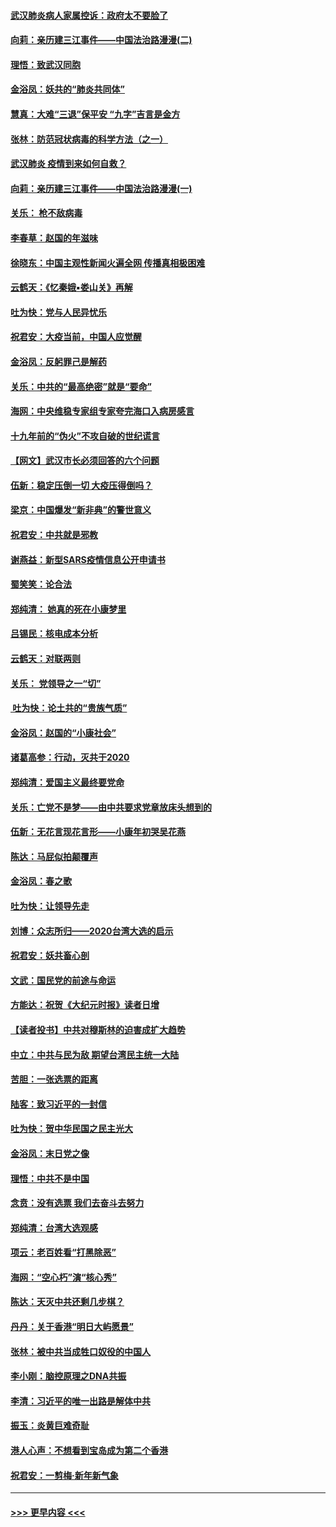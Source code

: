 #### [武汉肺炎病人家属控诉：政府太不要脸了](../pages/nsc993/n11833205.md?t=01310431) 
#### [向莉：亲历建三江事件——中国法治路漫漫(二)](../pages/nsc993/n11829102.md?t=01310431) 
#### [理悟：致武汉同胞](../pages/nsc993/n11831522.md?t=01310431) 
#### [金浴凤：妖共的“肺炎共同体”](../pages/nsc993/n11829448.md?t=01310431) 
#### [慧真：大难“三退”保平安 “九字”吉言是金方](../pages/nsc993/n11829501.md?t=01310431) 
#### [张林：防范冠状病毒的科学方法（之一）](../pages/nsc993/n11828618.md?t=01310431) 
#### [武汉肺炎 疫情到来如何自救？](../pages/nsc993/n11827632.md?t=01310431) 
#### [向莉：亲历建三江事件——中国法治路漫漫(一)](../pages/nsc993/n11827190.md?t=01310431) 
#### [关乐： 枪不敌病毒](../pages/nsc993/n11826746.md?t=01310431) 
#### [李春草：赵国的年滋味](../pages/nsc993/n11826321.md?t=01310431) 
#### [徐晓东：中国主观性新闻火遍全网 传播真相极困难](../pages/nsc993/n11826508.md?t=01310431) 
#### [云鹤天：《忆秦娥▪娄山关》再解](../pages/nsc993/n11824682.md?t=01310431) 
#### [吐为快：党与人民异忧乐](../pages/nsc993/n11824660.md?t=01310431) 
#### [祝君安：大疫当前，中国人应觉醒](../pages/nsc993/n11821946.md?t=01310431) 
#### [金浴凤：反躬罪己是解药](../pages/nsc993/n11820280.md?t=01310431) 
#### [关乐：中共的“最高绝密”就是“要命”](../pages/nsc993/n11816946.md?t=01310431) 
#### [海网：中央维稳专家组专家夸完海口入病房感言](../pages/nsc993/n11815138.md?t=01310431) 
#### [十九年前的“伪火”不攻自破的世纪谎言](../pages/nsc993/n11813238.md?t=01310431) 
#### [【网文】武汉市长必须回答的六个问题](../pages/nsc993/n11813848.md?t=01310431) 
#### [伍新：稳定压倒一切 大疫压得倒吗？](../pages/nsc993/n11812634.md?t=01310431) 
#### [梁京：中国爆发“新非典”的警世意义](../pages/nsc993/n11812554.md?t=01310431) 
#### [祝君安：中共就是邪教](../pages/nsc993/n11812431.md?t=01310431) 
#### [谢燕益：新型SARS疫情信息公开申请书](../pages/nsc993/n11808840.md?t=01310431) 
#### [蜀笑笑：论合法](../pages/nsc993/n11808064.md?t=01310431) 
#### [郑纯清： 她真的死在小康梦里](../pages/nsc993/n11806623.md?t=01310431) 
#### [吕锡民：核电成本分析](../pages/nsc993/n11806284.md?t=01310431) 
#### [云鹤天：对联两则](../pages/nsc993/n11805957.md?t=01310431) 
#### [关乐： 党领导之一“切”](../pages/nsc993/n11804505.md?t=01310431) 
#### [ 吐为快：论土共的“贵族气质”](../pages/nsc993/n11804490.md?t=01310431) 
#### [金浴凤：赵国的“小康社会”](../pages/nsc993/n11804452.md?t=01310431) 
#### [诸葛高参：行动，灭共于2020](../pages/nsc993/n11804120.md?t=01310431) 
#### [郑纯清：爱国主义最终要党命](../pages/nsc993/n11802197.md?t=01310431) 
#### [关乐：亡党不是梦——由中共要求党章放床头想到的](../pages/nsc993/n11802156.md?t=01310431) 
#### [伍新：无花言现花言形——小康年初哭吴花燕](../pages/nsc993/n11800044.md?t=01310431) 
#### [陈达：马屁似拍颠覆声](../pages/nsc993/n11800010.md?t=01310431) 
#### [金浴凤：春之歌](../pages/nsc993/n11797687.md?t=01310431) 
#### [吐为快：让领导先走](../pages/nsc993/n11797512.md?t=01310431) 
#### [刘博：众志所归——2020台湾大选的启示](../pages/nsc993/n11796878.md?t=01310431) 
#### [祝君安：妖共畜心剖](../pages/nsc993/n11794273.md?t=01310431) 
#### [文武：国民党的前途与命运](../pages/nsc993/n11794198.md?t=01310431) 
#### [方能达：祝贺《大纪元时报》读者日增](../pages/nsc993/n11793807.md?t=01310431) 
#### [【读者投书】中共对穆斯林的迫害成扩大趋势](../pages/nsc993/n11791371.md?t=01310431) 
#### [中立：中共与民为敌 期望台湾民主统一大陆](../pages/nsc993/n11790392.md?t=01310431) 
#### [苦胆：一张选票的距离](../pages/nsc993/n11788914.md?t=01310431) 
#### [陆客：致习近平的一封信](../pages/nsc993/n11788867.md?t=01310431) 
#### [吐为快：贺中华民国之民主光大](../pages/nsc993/n11788618.md?t=01310431) 
#### [金浴凤：末日党之像](../pages/nsc993/n11787475.md?t=01310431) 
#### [理悟：中共不是中国](../pages/nsc993/n11787463.md?t=01310431) 
#### [念贲：没有选票  我们去奋斗去努力](../pages/nsc993/n11787398.md?t=01310431) 
#### [郑纯清：台湾大选观感](../pages/nsc993/n11786210.md?t=01310431) 
#### [项云：老百姓看“打黑除恶”](../pages/nsc993/n11785398.md?t=01310431) 
#### [海网：“空心朽”演“核心秀”](../pages/nsc993/n11783874.md?t=01310431) 
#### [陈达：天灭中共还剩几步棋？](../pages/nsc993/n11783719.md?t=01310431) 
#### [丹丹：关于香港“明日大屿愿景”](../pages/nsc993/n11783273.md?t=01310431) 
#### [张林：被中共当成牲口奴役的中国人](../pages/nsc993/n11782397.md?t=01310431) 
#### [李小刚：脑控原理之DNA共振](../pages/nsc993/n11780962.md?t=01310431) 
#### [李清：习近平的唯一出路是解体中共](../pages/nsc993/n11780866.md?t=01310431) 
#### [振玉：炎黄巨难奇耻](../pages/nsc993/n11779632.md?t=01310431) 
#### [港人心声：不想看到宝岛成为第二个香港](../pages/nsc993/n11778817.md?t=01310431) 
#### [祝君安：一剪梅‧新年新气象](../pages/nsc993/n11776340.md?t=01310431) 

----
#### [ >>> 更早内容 <<< ](../indexes/nsc993-earlier.md)
